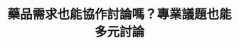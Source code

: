 ---
id: "6"
lang: zh-tw
publish: "FALSE"
selected: "FALSE"
selected_blog: "FALSE"
thumbnail: https://drive.google.com/file/d/1wO5FlwZ1knZvzzMIYdQCf1ufI8pNRcH1/view?usp=sharing
title: 藥品需求也能協作討論嗎？專業議題也能多元討論
description: 「請國家生產0.01%的Atropine，抑制近視 」連署案
color: Green
introduction:
  image: https://drive.google.com/file/d/1tQXkv0VnaUiDRIOZBC2Zc9QQIqRBEaWQ/view?usp=sharing
join:
  type: 提
  title: 請國家生產0.01%的Atropine，抑制近視
  link: https://join.gov.tw/idea/detail/dbeef29f-1765-4bcd-8a5b-98be9294ad7f
  image: https://drive.google.com/file/d/1joDgjVUWZM7P0ZRdwt8ILxW7AFC21I3m/view?usp=drivesdk
layout: post
departments:
  - 衛福部
embed:
  mind_map:
    links:
      - https://miro.com/app/live-embed/o9J_k08v-hg=/?moveToViewport=-1693,-1335,6554,3144&embedAutoplay=true
  transcript:
    links:
      - https://sayit.pdis.nat.gov.tw/2017-05-05-%E9%96%8B%E6%94%BE%E6%94%BF%E5%BA%9C%E8%81%AF%E7%B5%A1%E4%BA%BA%E7%AC%AC%E5%85%AD%E6%AC%A1%E5%8D%94%E4%BD%9C%E6%9C%83%E8%AD%B0
pictures:
  - https://drive.google.com/file/d/15YHFU-fxTX5GyO78Voc-XiYCsOUAaDZp/view?usp=sharing
  - https://drive.google.com/file/d/1KmyAYloc-3SJxA5cu6T8-rRmezLpeTds/view?usp=sharing
  - https://drive.google.com/file/d/1Km-bQtSVMqLXPWB24X5U62WnnuqerWwd/view?usp=sharing
---